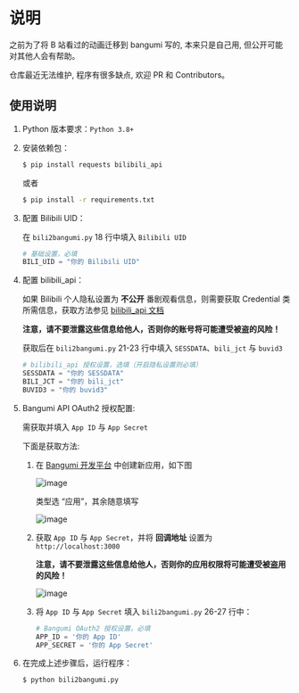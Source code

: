 # 说明

之前为了将 B 站看过的动画迁移到 bangumi 写的, 本来只是自己用, 但公开可能对其他人会有帮助。

仓库最近无法维护, 程序有很多缺点, 欢迎 PR 和 Contributors。

## 使用说明

1. Python 版本要求：`Python 3.8+`

2. 安装依赖包：

   ```sh
   $ pip install requests bilibili_api
   ```

   或者
   
   ```sh
   $ pip install -r requirements.txt
   ```

3. 配置 Bilibili UID： 
  
   在 `bili2bangumi.py` 18 行中填入 `Bilibili UID`
   
   ```python
   # 基础设置，必填
   BILI_UID = "你的 Bilibili UID"
   ```

4. 配置 bilibili_api：
   
   如果 Bilibili 个人隐私设置为 **不公开** 番剧观看信息，则需要获取 Credential 类所需信息，获取方法参见 [bilibili_api 文档](https://www.passkou.com/bilibili-api/#/get-credential)

   **注意，请不要泄露这些信息给他人，否则你的账号将可能遭受被盗的风险！**
   
   获取后在 `bili2bangumi.py` 21-23 行中填入 `SESSDATA`、`bili_jct` 与 `buvid3`
   
   ```python
   # bilibili_api 授权设置，选填（开启隐私设置则必填）
   SESSDATA = "你的 SESSDATA"
   BILI_JCT = "你的 bili_jct"
   BUVID3 = "你的 buvid3"
   ```

5. Bangumi API OAuth2 授权配置:
   
   需获取并填入 `App ID` 与 `App Secret`
   
   下面是获取方法:
   
   1. 在 [Bangumi 开发平台](https://bgm.tv/dev/app) 中创建新应用，如下图
   
      ![image](https://user-images.githubusercontent.com/37031767/116994802-c669cc80-ad0b-11eb-9033-f60de4e2471c.png)
      
      类型选 “应用”，其余随意填写
      
      ![image](https://user-images.githubusercontent.com/37031767/116995199-59a30200-ad0c-11eb-99f7-ef361a26e901.png)
   
   
   2. 获取 `App ID` 与 `App Secret`，并将 **回调地址** 设置为 `http://localhost:3000`
      
      **注意，请不要泄露这些信息给他人，否则你的应用权限将可能遭受被盗用的风险！**
   
      ![image](https://user-images.githubusercontent.com/37031767/116995932-493f5700-ad0d-11eb-8403-680840a04023.png)
    
   3. 将 `App ID` 与 `App Secret` 填入 `bili2bangumi.py` 26-27 行中：

      ```python
      # Bangumi OAuth2 授权设置，必填
      APP_ID = '你的 App ID'
      APP_SECRET = '你的 App Secret'
      ```

6. 在完成上述步骤后，运行程序：
   
   ```sh
   $ python bili2bangumi.py
   ```
